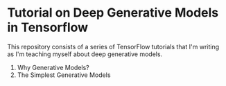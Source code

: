 # Tutorial on Deep Generative Models in Tensorflow

This repository consists of a series of TensorFlow tutorials that I'm writing as I'm teaching myself about deep generative models.

1. Why Generative Models?
1. The Simplest Generative Models
